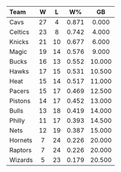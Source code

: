 | Team                             |  W  |  L  |  W%   |   GB   |
|:---------------------------------|:---:|:---:|:-----:|:------:|
| [](/r/clevelandcavs) Cavs        | 27  |  4  | 0.871 | 0.000  |
| [](/r/bostonceltics) Celtics     | 23  |  8  | 0.742 | 4.000  |
| [](/r/nyknicks) Knicks           | 21  | 10  | 0.677 | 6.000  |
| [](/r/orlandomagic) Magic        | 19  | 14  | 0.576 | 9.000  |
| [](/r/mkebucks) Bucks            | 16  | 13  | 0.552 | 10.000 |
| [](/r/atlantahawks) Hawks        | 17  | 15  | 0.531 | 10.500 |
| [](/r/heat) Heat                 | 15  | 14  | 0.517 | 11.000 |
| [](/r/pacers) Pacers             | 15  | 17  | 0.469 | 12.500 |
| [](/r/detroitpistons) Pistons    | 14  | 17  | 0.452 | 13.000 |
| [](/r/chicagobulls) Bulls        | 13  | 18  | 0.419 | 14.000 |
| [](/r/sixers) Philly             | 11  | 17  | 0.393 | 14.500 |
| [](/r/gonets) Nets               | 12  | 19  | 0.387 | 15.000 |
| [](/r/charlottehornets) Hornets  |  7  | 24  | 0.226 | 20.000 |
| [](/r/torontoraptors) Raptors    |  7  | 24  | 0.226 | 20.000 |
| [](/r/washingtonwizards) Wizards |  5  | 23  | 0.179 | 20.500 |